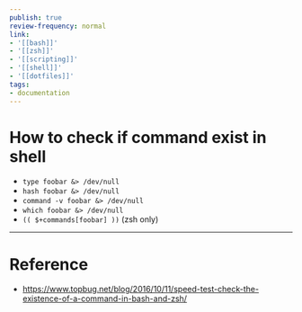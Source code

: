 ```yaml
---
publish: true
review-frequency: normal
link:
- '[[bash]]'
- '[[zsh]]'
- '[[scripting]]'
- '[[shell]]'
- '[[dotfiles]]'
tags:
- documentation
---
```


# How to check if command exist in shell
-   `type foobar &> /dev/null`
-   `hash foobar &> /dev/null`
-   `command -v foobar &> /dev/null`
-   `which foobar &> /dev/null`
-   `(( $+commands[foobar] ))` (zsh only)

---
# Reference
- https://www.topbug.net/blog/2016/10/11/speed-test-check-the-existence-of-a-command-in-bash-and-zsh/